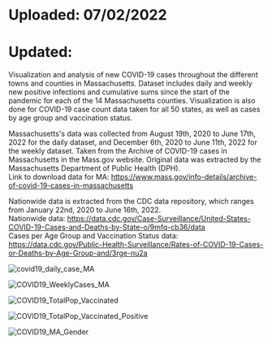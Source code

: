 # Uploaded: 07/02/2022 <br>
# Updated: <br> 

Visualization and analysis of new COVID-19 cases throughout the different towns and counties in Massachusetts. Dataset includes daily and weekly new positive infections and cumulative sums since the start of the pandemic for each of the 14 Massachusetts counties. Visualization is also done for COVID-19 case count data taken for all 50 states, as well as cases by age group and vaccination status. 

Massachusetts's data was collected from August 19th, 2020 to June 17th, 2022 for the daily dataset, and December 6th, 2020 to June 11th, 2022 for the weekly dataset. Taken from the Archive of COVID-19 cases in Massachusetts in the Mass.gov website. Original data was extracted by the Massachusetts Department of Public Health (DPH).<br>
Link to download data for MA: https://www.mass.gov/info-details/archive-of-covid-19-cases-in-massachusetts<br>

Nationwide data is extracted from the CDC data repository, which ranges from January 22nd, 2020 to June 16th, 2022.<br>
Nationwide data: https://data.cdc.gov/Case-Surveillance/United-States-COVID-19-Cases-and-Deaths-by-State-o/9mfq-cb36/data<br>
Cases per Age Group and Vaccination Status data: https://data.cdc.gov/Public-Health-Surveillance/Rates-of-COVID-19-Cases-or-Deaths-by-Age-Group-and/3rge-nu2a<br>

![covid19_daily_case_MA](https://user-images.githubusercontent.com/68089938/177021639-876ed55f-57c5-462c-b3d7-c64d666d3578.png)

![COVID19_WeeklyCases_MA](https://user-images.githubusercontent.com/68089938/177021812-e688fd3e-a867-4193-a353-efa0acdcccec.jpg)

![COVID19_TotalPop_Vaccinated](https://user-images.githubusercontent.com/68089938/177021824-0b451243-eff8-42eb-b335-d2a8a6d26673.jpg)

![COVID19_TotalPop_Vaccinated_Positive](https://user-images.githubusercontent.com/68089938/177021827-4c9bc093-b207-4de0-8789-1621a857093d.jpg)

![COVID19_MA_Gender](https://user-images.githubusercontent.com/68089938/177021833-19f3514d-b09f-4c42-b0cd-0df878a25ac9.jpg)
